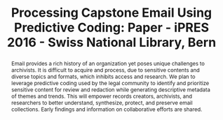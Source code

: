 ---
abstract: Email provides a rich history of an organization yet poses unique challenges
  to archivists. It is difficult to acquire and process, due to sensitive contents
  and diverse topics and formats, which inhibits access and research. We plan to leverage
  predictive coding used by the legal community to identify and prioritize sensitive
  content for review and redaction while generating descriptive metadata of themes
  and trends. This will empower records creators, archivists, and researchers to better
  understand, synthesize, protect, and preserve email collections. Early findings
  and information on collaborative efforts are shared.
creators:
- Kaczmarek, Joanne
- West, Brent
date: null
document_url: https://services.phaidra.univie.ac.at/api/object/o:503180/download
grand_parent: iPRES
institutions: []
keywords: []
landing_page_url: https://phaidra.univie.ac.at/o:503180
language: eng
layout: publication
license: CC BY-NC-SA 3.0 AT
notes_url: null
parent: iPRES 2016
presentation_url: null
size: 512398
source_name: iPRES
title: 'Processing Capstone Email Using Predictive Coding: Paper - iPRES 2016 - Swiss
  National Library, Bern'
type: paper
year: 2016
---